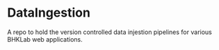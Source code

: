 # DataIngestion
A repo to hold the version controlled data injestion pipelines for various BHKLab web applications.
